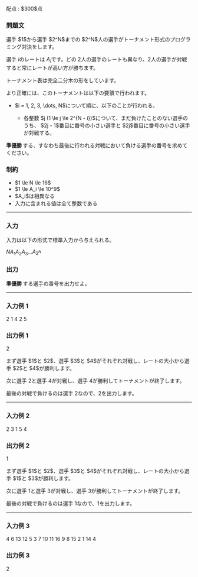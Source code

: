 
<div>

<span>

<span>

<p>
配点 : $300$点
</p>

<div>

<section>

### **問題文**

<p>
選手 $1$から選手 $2^N$までの $2^N$人の選手がトーナメント形式のプログラミング対決をします。

選手 $i$のレートは $A_i$です。どの $2$人の選手のレートも異なり、$2$人の選手が対戦すると常にレートが高い方が勝ちます。  
</p>

<p>
トーナメント表は完全二分木の形をしています。

より正確には、このトーナメントは以下の要領で行われます。  
</p>

<ul>

<li>

<p>
$i = 1, 2, 3, \dots, N$について順に、以下のことが行われる。  
</p>

<ul>

<li>
各整数 $j (1 \le j \le 2^{N - i})$について、まだ負けたことのない選手のうち、 $2j - 1$番目に番号の小さい選手と $2j$番目に番号の小さい選手が対戦する。  
</li>

</ul>

</li>

</ul>

<p>

<strong>
準優勝
</strong>
する、すなわち最後に行われる対戦において負ける選手の番号を求めてください。  
</p>

</section>

</div>

<div>

<section>

### **制約**

<ul>

<li>
$1 \le N \le 16$
</li>

<li>
$1 \le A_i \le 10^9$
</li>

<li>
$A_i$は相異なる
</li>

<li>
入力に含まれる値は全て整数である
</li>

</ul>

</section>

</div>

---

<div>

<div>

<section>

### **入力**

<p>
入力は以下の形式で標準入力から与えられる。
</p>

<div>

$N$$A_1$$A_2$$A_3$$\dots$$A_{2^N}$
</div>

</section>

</div>

<div>

<section>

### **出力**

<p>

<strong>
準優勝
</strong>
する選手の番号を出力せよ。  
</p>

</section>

</div>

</div>

---

<div>

<section>

### **入力例 1**

<div>

2
1 4 2 5

</div>

</section>

</div>

<div>

<section>

### **出力例 1**

<div>

2

</div>

<p>
まず選手 $1$と $2$、選手 $3$と $4$がそれぞれ対戦し、レートの大小から選手 $2$と $4$が勝利します。

次に選手 $2$と選手 $4$が対戦し、選手 $4$が勝利してトーナメントが終了します。

最後の対戦で負けるのは選手 $2$なので、$2$を出力します。  
</p>

</section>

</div>

---

<div>

<section>

### **入力例 2**

<div>

2
3 1 5 4

</div>

</section>

</div>

<div>

<section>

### **出力例 2**

<div>

1

</div>

<p>
まず選手 $1$と $2$、選手 $3$と $4$がそれぞれ対戦し、レートの大小から選手 $1$と $3$が勝利します。

次に選手 $1$と選手 $3$が対戦し、選手 $3$が勝利してトーナメントが終了します。

最後の対戦で負けるのは選手 $1$なので、$1$を出力します。  
</p>

</section>

</div>

---

<div>

<section>

### **入力例 3**

<div>

4
6 13 12 5 3 7 10 11 16 9 8 15 2 1 14 4

</div>

</section>

</div>

<div>

<section>

### **出力例 3**

<div>

2

</div>

</section>

</div>

</span>

</span>

</div>
